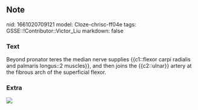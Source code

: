 ## Note
nid: 1661020709121
model: Cloze-chrisc-ff04e
tags: GSSE::!Contributor::Victor_Liu
markdown: false

### Text
Beyond pronator teres the median nerve supplies {{c1::flexor carpi radialis and palmaris longus::2 muscles}}, and then joins the {{c2::ulnar}} artery at the fibrous arch of the superficial flexor.

### Extra
<img src="paste-d5e1e6fb481bf9d2f29739f176be67c0402a0f8f.jpg">
